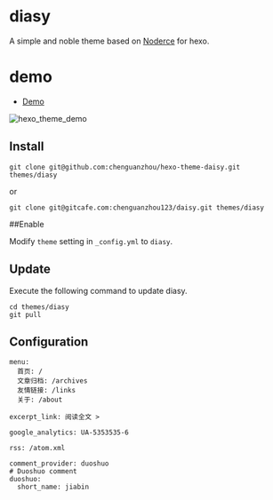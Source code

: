 # diasy

A simple and noble theme based on [Noderce](https://github.com/willerce/hexo-theme-noderce) for hexo.

# demo
- [Demo](http://jiabin.tk/2014/04/19/a-simple-and-noble-theme-for-hexo/)

![hexo_theme_demo](http://jiabin.tk/img/2014/hexo_theme_demo.jpg)

## Install


```
git clone git@github.com:chenguanzhou/hexo-theme-daisy.git themes/diasy
```
or
```
git clone git@gitcafe.com:chenguanzhou123/daisy.git themes/diasy
```
##Enable

Modify `theme` setting in `_config.yml` to `diasy`.

## Update

Execute the following command to update diasy.

```
cd themes/diasy
git pull
```

## Configuration

```
menu:
  首页: /
  文章归档: /archives
  友情链接: /links
  关于: /about

excerpt_link: 阅读全文 >

google_analytics: UA-5353535-6

rss: /atom.xml

comment_provider: duoshuo
# Duoshuo comment
duoshuo:
  short_name: jiabin
```
